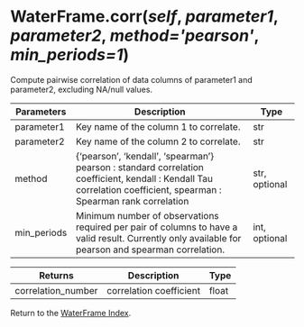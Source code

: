# WaterFrame.corr(*self*, *parameter1*, *parameter2*, *method='pearson'*, *min_periods=1*)

Compute pairwise correlation of data columns of parameter1 and parameter2, excluding NA/null values.

Parameters | Description | Type
--- | --- | ---
parameter1 | Key name of the column 1 to correlate. | str
parameter2 | Key name of the column 2 to correlate. | str
method | {‘pearson’, ‘kendall’, ‘spearman’} pearson : standard correlation coefficient, kendall : Kendall Tau correlation coefficient, spearman : Spearman rank correlation | str, optional
min_periods | Minimum number of observations required per pair of columns to have a valid result. Currently only available for pearson and spearman correlation. | int, optional

Returns | Description | Type
--- | --- | ---
correlation_number | correlation coefficient | float

Return to the [WaterFrame Index](index_waterframe.md).
